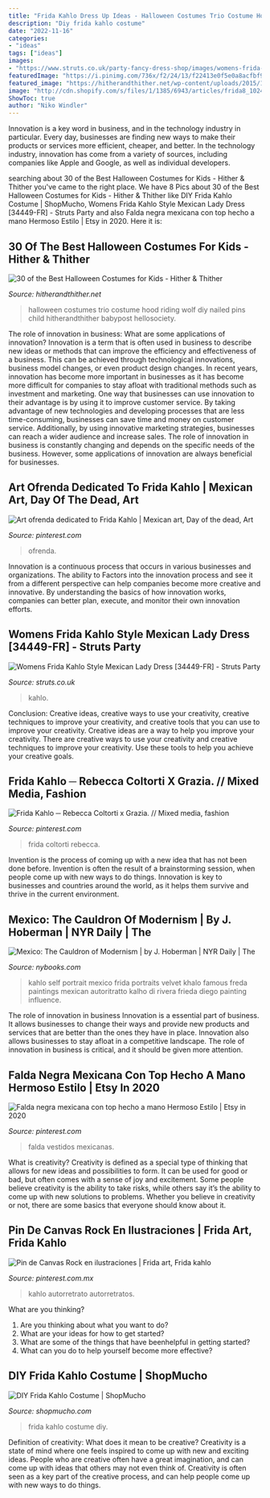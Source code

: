 ```yaml
---
title: "Frida Kahlo Dress Up Ideas - Halloween Costumes Trio Costume Hood Riding Wolf Diy Nailed Pins Child Hitherandthither Babypost Hellosociety"
description: "Diy frida kahlo costume"
date: "2022-11-16"
categories:
- "ideas"
tags: ["ideas"]
images:
- "https://www.struts.co.uk/party-fancy-dress-shop/images/womens-frida-kahlo-dress_03.jpg"
featuredImage: "https://i.pinimg.com/736x/f2/24/13/f22413e0f5e0a8acfbf9f2d8475cef62.jpg"
featured_image: "https://hitherandthither.net/wp-content/uploads/2015/10/Screen-Shot-2015-10-01-at-12.54.59-PM.png"
image: "http://cdn.shopify.com/s/files/1/1385/6943/articles/frida8_1024x1024.jpg?v=1507663058"
ShowToc: true
author: "Niko Windler"
---
```



Innovation is a key word in business, and in the technology industry in particular. Every day, businesses are finding new ways to make their products or services more efficient, cheaper, and better. In the technology industry, innovation has come from a variety of sources, including companies like Apple and Google, as well as individual developers.

	

		
searching about 30 of the Best Halloween Costumes for Kids - Hither &amp; Thither you've came to the right place. We have 8 Pics about 30 of the Best Halloween Costumes for Kids - Hither &amp; Thither like DIY Frida Kahlo Costume | ShopMucho, Womens Frida Kahlo Style Mexican Lady Dress [34449-FR] - Struts Party and also Falda negra mexicana con top hecho a mano Hermoso Estilo | Etsy in 2020. Here it is:
		
    
## 30 Of The Best Halloween Costumes For Kids - Hither &amp; Thither

<img loading=lazy src="https://hitherandthither.net/wp-content/uploads/2015/10/Screen-Shot-2015-10-01-at-12.54.59-PM.png" onerror="this.onerror=null;this.src='https://tse3.mm.bing.net/th?id=OIP.FBVLTg_r2LNNMHfI6pcqSAHaLK&amp;pid=15.1';" alt="30 of the Best Halloween Costumes for Kids - Hither &amp; Thither">

_Source: hitherandthither.net_

>halloween costumes trio costume hood riding wolf diy nailed pins child hitherandthither babypost hellosociety. 

	

The role of innovation in business: What are some applications of innovation?
Innovation is a term that is often used in business to describe new ideas or methods that can improve the efficiency and effectiveness of a business. This can be achieved through technological innovations, business model changes, or even product design changes. In recent years, innovation has become more important in businesses as it has become more difficult for companies to stay afloat with traditional methods such as investment and marketing. One way that businesses can use innovation to their advantage is by using it to improve customer service. By taking advantage of new technologies and developing processes that are less time-consuming, businesses can save time and money on customer service. Additionally, by using innovative marketing strategies, businesses can reach a wider audience and increase sales. The role of innovation in business is constantly changing and depends on the specific needs of the business. However, some applications of innovation are always beneficial for businesses.

    
## Art Ofrenda Dedicated To Frida Kahlo | Mexican Art, Day Of The Dead, Art

<img loading=lazy src="https://i.pinimg.com/originals/9a/93/3a/9a933a017bae0f08647bffc562e00761.jpg" onerror="this.onerror=null;this.src='https://tse4.mm.bing.net/th?id=OIP.LZ1o-Bt2DdRY6jR2fEgP3AHaFj&amp;pid=15.1';" alt="Art ofrenda dedicated to Frida Kahlo | Mexican art, Day of the dead, Art">

_Source: pinterest.com_

>ofrenda. 

	

Innovation is a continuous process that occurs in various businesses and organizations. The ability to Factors into the innovation process and see it from a different perspective can help companies become more creative and innovative. By understanding the basics of how innovation works, companies can better plan, execute, and monitor their own innovation efforts.

    
## Womens Frida Kahlo Style Mexican Lady Dress [34449-FR] - Struts Party

<img loading=lazy src="https://www.struts.co.uk/party-fancy-dress-shop/images/womens-frida-kahlo-dress_03.jpg" onerror="this.onerror=null;this.src='https://tse2.mm.bing.net/th?id=OIP.zl49ads9idcaEhGpvtTykgHaKX&amp;pid=15.1';" alt="Womens Frida Kahlo Style Mexican Lady Dress [34449-FR] - Struts Party">

_Source: struts.co.uk_

>kahlo. 

	

Conclusion: Creative ideas, creative ways to use your creativity, creative techniques to improve your creativity, and creative tools that you can use to improve your creativity.
Creative ideas are a way to help you improve your creativity. There are creative ways to use your creativity and creative techniques to improve your creativity. Use these tools to help you achieve your creative goals.

    
## Frida Kahlo ─ Rebecca Coltorti X Grazia. // Mixed Media, Fashion

<img loading=lazy src="https://i.pinimg.com/736x/f2/24/13/f22413e0f5e0a8acfbf9f2d8475cef62.jpg" onerror="this.onerror=null;this.src='https://tse3.mm.bing.net/th?id=OIP.LEELQSD5LPJpmekbR1JS1wHaKf&amp;pid=15.1';" alt="Frida Kahlo ─ Rebecca Coltorti x Grazia. // Mixed media, fashion">

_Source: pinterest.com_

>frida coltorti rebecca. 

	

Invention is the process of coming up with a new idea that has not been done before. Invention is often the result of a brainstorming session, when people come up with new ways to do things. Innovation is key to businesses and countries around the world, as it helps them survive and thrive in the current environment.

    
## Mexico: The Cauldron Of Modernism | By J. Hoberman | NYR Daily | The

<img loading=lazy src="http://www.nybooks.com/wp-content/uploads/2016/12/kahlo-self-portrait-velvet.jpg" onerror="this.onerror=null;this.src='https://tse1.mm.bing.net/th?id=OIP.KH8CHVwXU_6dUfljvXL_6gHaKG&amp;pid=15.1';" alt="Mexico: The Cauldron of Modernism | by J. Hoberman | NYR Daily | The">

_Source: nybooks.com_

>kahlo self portrait mexico frida portraits velvet khalo famous freda paintings mexican autoritratto kalho di rivera frieda diego painting influence. 

	

The role of innovation in business
Innovation is a essential part of business. It allows businesses to change their ways and provide new products and services that are better than the ones they have in place. Innovation also allows businesses to stay afloat in a competitive landscape. The role of innovation in business is critical, and it should be given more attention.

    
## Falda Negra Mexicana Con Top Hecho A Mano Hermoso Estilo | Etsy In 2020

<img loading=lazy src="https://i.pinimg.com/736x/82/56/28/825628503f69eb0682e8bf9e2db8f3cc.jpg" onerror="this.onerror=null;this.src='https://tse3.mm.bing.net/th?id=OIP.iv_jbdhCzD8DaVcCoBphZAHaJ4&amp;pid=15.1';" alt="Falda negra mexicana con top hecho a mano Hermoso Estilo | Etsy in 2020">

_Source: pinterest.com_

>falda vestidos mexicanas. 

	

What is creativity?
Creativity is defined as a special type of thinking that allows for new ideas and possibilities to form. It can be used for good or bad, but often comes with a sense of joy and excitement. Some people believe creativity is the ability to take risks, while others say it’s the ability to come up with new solutions to problems. Whether you believe in creativity or not, there are some basics that everyone should know about it.

    
## Pin De Canvas Rock En Ilustraciones | Frida Art, Frida Kahlo

<img loading=lazy src="https://i.pinimg.com/736x/61/ca/e4/61cae47b9e320c5146d9a25716d14d1b--del-carmen-magdalena.jpg" onerror="this.onerror=null;this.src='https://tse3.mm.bing.net/th?id=OIP.OfEx9dWfPliLsHOcueZrmgDUEs&amp;pid=15.1';" alt="Pin de Canvas Rock en ilustraciones | Frida art, Frida kahlo">

_Source: pinterest.com.mx_

>kahlo autorretrato autorretratos. 

	

What are you thinking?
1. Are you thinking about what you want to do?
2. What are your ideas for how to get started? 
3. What are some of the things that have beenhelpful in getting started?
4. What can you do to help yourself become more effective?

    
## DIY Frida Kahlo Costume | ShopMucho

<img loading=lazy src="http://cdn.shopify.com/s/files/1/1385/6943/articles/frida8_1024x1024.jpg?v=1507663058" onerror="this.onerror=null;this.src='https://tse2.mm.bing.net/th?id=OIP.tZtyL1_zs4NHi_hJzL5UbwHaLH&amp;pid=15.1';" alt="DIY Frida Kahlo Costume | ShopMucho">

_Source: shopmucho.com_

>frida kahlo costume diy. 

	

Definition of creativity: What does it mean to be creative?
Creativity is a state of mind where one feels inspired to come up with new and exciting ideas. People who are creative often have a great imagination, and can come up with ideas that others may not even think of. Creativity is often seen as a key part of the creative process, and can help people come up with new ways to do things.


